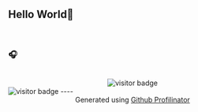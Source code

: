 <div align="center">
    </a>
</div>  

## Hello World👋  

<br/>  

###  🎧

<br/> 

<div align="center">
    <img src="https://visitor-badge.laobi.icu/badge?page_id=xmchxup" alt="visitor badge"/>       
</div>

<img src="https://visitor-badge.laobi.icu/badge?page_id=milliyx.milliyx" alt="visitor badge"/>
----
<div align="center">Generated using <a href="https://profilinator.rishav.dev/" target="_blank">Github Profilinator</a></div>



